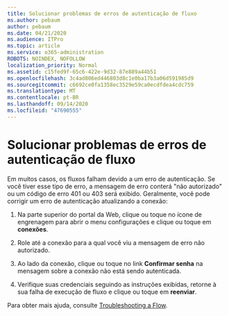 ```yaml
---
title: Solucionar problemas de erros de autenticação de fluxo
ms.author: pebaum
author: pebaum
ms.date: 04/21/2020
ms.audience: ITPro
ms.topic: article
ms.service: o365-administration
ROBOTS: NOINDEX, NOFOLLOW
localization_priority: Normal
ms.assetid: c15fed9f-65c6-422e-9d32-87e889a44b51
ms.openlocfilehash: 3c4ad806ed446803d8c1e0ba17b3a06d591985d9
ms.sourcegitcommit: c6692ce0fa1358ec3529e59ca0ecdfdea4cdc759
ms.translationtype: MT
ms.contentlocale: pt-BR
ms.lasthandoff: 09/14/2020
ms.locfileid: "47690555"
---
```

# <a name="troubleshoot-flow-authentication-errors"></a>Solucionar problemas de erros de autenticação de fluxo

Em muitos casos, os fluxos falham devido a um erro de autenticação. Se você tiver esse tipo de erro, a mensagem de erro conterá "não autorizado" ou um código de erro 401 ou 403 será exibido. Geralmente, você pode corrigir um erro de autenticação atualizando a conexão:
  
1. Na parte superior do portal da Web, clique ou toque no ícone de engrenagem para abrir o menu configurações e clique ou toque em **conexões**.
    
2. Role até a conexão para a qual você viu a mensagem de erro não autorizado.
    
3. Ao lado da conexão, clique ou toque no link **Confirmar senha** na mensagem sobre a conexão não está sendo autenticada. 
    
4. Verifique suas credenciais seguindo as instruções exibidas, retorne à sua falha de execução de fluxo e clique ou toque em **reenviar**.
    
Para obter mais ajuda, consulte [Troubleshooting a Flow](https://go.microsoft.com/fwlink/?linkid=872110).
  

